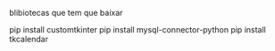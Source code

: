 blibiotecas que tem que baixar

pip install customtkinter
pip install mysql-connector-python
pip install tkcalendar
